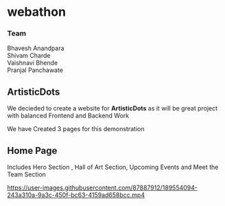 # webathon

<h3 >Team</h3>
Bhavesh Anandpara</br>
Shivam Charde</br>
Vaishnavi Bhende</br>
Pranjal Panchawate</br>

<h2>ArtisticDots</h2>

We decieded to create a website for **ArtisticDots** as it will be great project with balanced Frontend and Backend Work

<p>
  We have Created 3 pages for this demonstration 
  
  <h2> Home Page </h2>
  Includes Hero Section , Hall of Art Section, Upcoming Events and Meet the Team Section
  


https://user-images.githubusercontent.com/87887912/189554094-243a310a-9a3c-450f-bc63-4159ad658bcc.mp4


</p>



